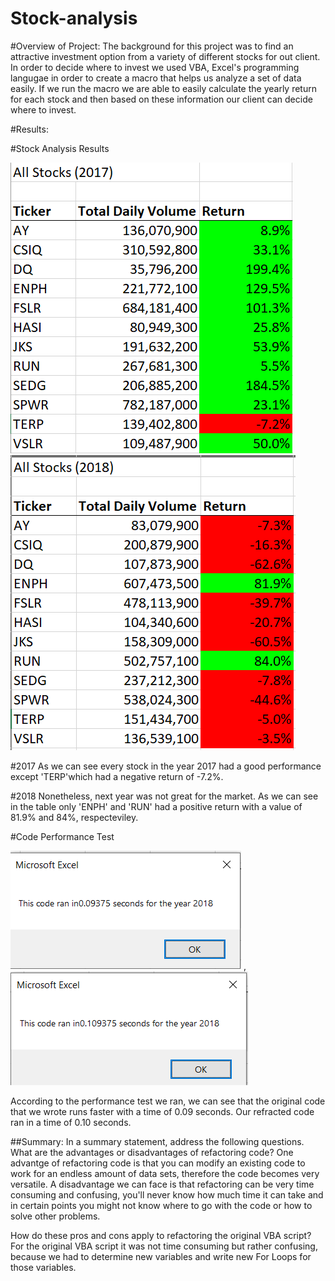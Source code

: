 # Stock-analysis
#Overview of Project: The background for this project was to find an attractive investment option from a variety of different stocks for out client. In order to decide where to invest we used VBA, Excel's programming langugae in order to create a macro that helps us analyze a set of data easily. If we run the macro we are able to easily calculate the yearly return for each stock and then based on these information our client can decide where to invest.

#Results: 


#Stock Analysis Results


![](Resources/Allstocks2017.png) ![](Resources/Allstocks2018.png)



#2017
As we can see every stock in the year 2017 had a good performance except 'TERP'which had a negative return of -7.2%. 


#2018
Nonetheless, next year was not great for the market. As we can see in the table only 'ENPH' and 'RUN' had a positive return with a value of 81.9% and 84%, respecteviley. 

#Code Performance Test

![](Resources/runTimeOriginal.png) , ![](Resources/runTimeRefracted.png)

According to the performance test we ran, we can see that the original code that we wrote runs faster with a time of 0.09 seconds. Our refracted code ran in a time of 0.10 seconds.

##Summary: In a summary statement, address the following questions.
What are the advantages or disadvantages of refactoring code?
One advantge of refactoring code is that you can modify an existing code to work for an endless amount of data sets, therefore the code becomes very versatile. 
A disadvantage we can face is that refactoring can be very time consuming and confusing, you'll never know how much time it can take and in certain points you might not know where to go with the code or how to solve other problems.

How do these pros and cons apply to refactoring the original VBA script?
For the original VBA script it was not time consuming but rather confusing, because we had to determine new variables and write new For Loops for those variables. 
